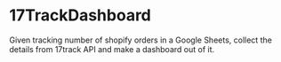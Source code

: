 # 17TrackDashboard
Given tracking number of shopify orders in a Google Sheets, collect the details from 17track API and make a dashboard out of it.
